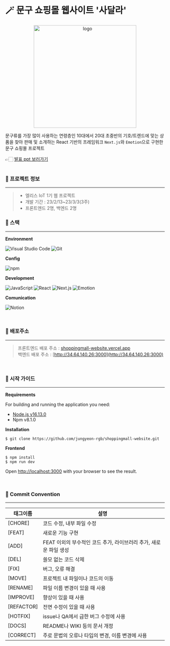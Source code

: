 # 🪄 문구 쇼핑몰 웹사이트 '사달라'

<p align="center"><img width="324" alt="logo" src="https://github.com/jungyeon-rgb/shoppingmall-website/assets/119380048/5c15541c-4d9d-44bd-8f77-61901e419c65"></p>

문구류를 가장 많이 사용하는 연령층인 10대에서 20대 초중반의 기호/트렌드에 맞는 상품을 찾아 판매 및 소개하는 React 기반의 프레임워크 `Next.js`와 `Emotion`으로 구현한 문구 쇼핑몰 프로젝트

👉🏻 [발표 ppt 보러가기](https://docs.google.com/presentation/d/1dMPrAd3uzM6X3K7LvfefNNQJpVJBHtwlhd1nhc8rK_Y/edit#slide=id.g1f5e3922c35_0_0)
<br />
<br />
### 🦖 프로젝트 정보
---
> - 엘리스 IoT 1기 웹 프로젝트 <br />
> - 개발 기간 : 23/2/13~23/3/3(3주) <br />
> - 프론트엔드 2명, 백엔드 2명 <br />

### 🦖 스택
---
**Environment**

![Visual Studio Code](https://img.shields.io/badge/Visual%20Studio%20Code-007ACC?style=for-the-badge&logo=Visual%20Studio%20Code&logoColor=white)
![Git](https://img.shields.io/badge/Git-F05032?style=for-the-badge&logo=Git&logoColor=white)

**Config**

![npm](https://img.shields.io/badge/npm-CB3837?style=for-the-badge&logo=npm&logoColor=white)   

**Development**

![JavaScript](https://img.shields.io/badge/JavaScript-F7DF1E?style=for-the-badge&logo=Javascript&logoColor=white)
![React](https://img.shields.io/badge/React-20232A?style=for-the-badge&logo=react&logoColor=61DAFB)
![Next.js](https://img.shields.io/badge/Next.js-000000?style=for-the-badge&logo=Next.js&logoColor=white)
![Emotion](https://img.shields.io/badge/Emotion-DB7093?style=for-the-badge&logo=Emotion&logoColor=white)

**Comunication**

![Notion](https://img.shields.io/badge/Notion-000000?style=for-the-badge&logo=Notion&logoColor=white)

<br />

### 🦖 배포주소
---
> 프론트엔드 배포 주소 : [shoppingmall-website.vercel.app](shoppingmall-website.vercel.app) <br />
> 백엔드 배포 주소 : [http://34.64.140.26:3000](http://34.64.140.26:3000)

<br />

### 🦖 시작 가이드
---
**Requirements**

For building and running the application you need:

- [Node.js v16.13.0](https://nodejs.org/en/blog/release/v16.13.0)
- Npm v8.1.0

**Installation**

```
$ git clone https://github.com/jungyeon-rgb/shoppingmall-website.git
```

**Frontend**

```
$ npm install
$ npm run dev
```

Open [http://localhost:3000](http://localhost:3000) with your browser to see the result.

<br />

### 🦖 Commit Convention
---
| 태그이름   | 설명                                                              |
| ---------- | ----------------------------------------------------------------- |
| [CHORE]    | 코드 수정, 내부 파일 수정                                         |
| [FEAT]     | 새로운 기능 구현                                                  |
| [ADD]      | FEAT 이외의 부수적인 코드 추가, 라이브러리 추가, 새로운 파일 생성 |
| [DEL]      | 쓸모 없는 코드 삭제                                               |
| [FIX]      | 버그, 오류 해결                                                   |
| [MOVE]     | 프로젝트 내 파일이나 코드의 이동                                  |
| [RENAME]   | 파일 이름 변경이 있을 때 사용                                     |
| [IMPROVE]  | 향상이 있을 때 사용                                               |
| [REFACTOR] | 전면 수정이 있을 때 사용                                          |
| [HOTFIX]   | issue나 QA에서 급한 버그 수정에 사용                              |
| [DOCS]     | README나 WIKI 등의 문서 개정                                      |
| [CORRECT]  | 주로 문법의 오류나 타입의 변경, 이름 변경에 사용                  |
